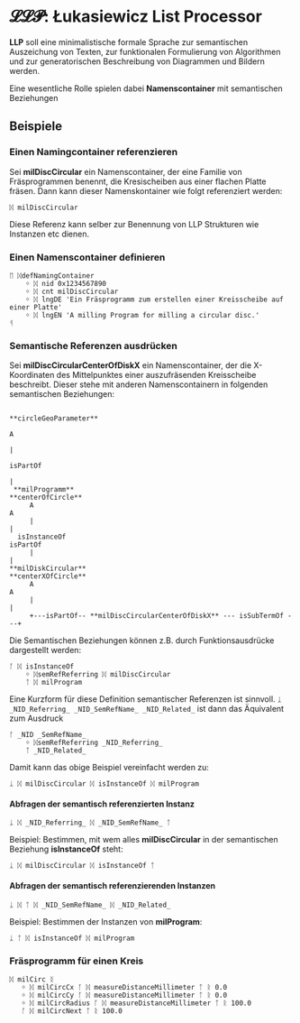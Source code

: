 # 𝓛𝓛𝓟: Łukasiewicz List Processor

**LLP** soll eine minimalistische formale Sprache zur semantischen Auszeichung von Texten, zur funktionalen Formulierung von Algorithmen und zur generatorischen Beschreibung von Diagrammen und Bildern werden.

Eine wesentliche Rolle spielen dabei **Namenscontainer** mit semantischen Beziehungen

## Beispiele 

### Einen Namingcontainer referenzieren

Sei **milDiscCircular** ein Namenscontainer, der eine Familie von Fräsprogrammen benennt, die Kresischeiben aus einer flachen Platte fräsen. Dann kann dieser Namenskontainer wie folgt referenziert werden:

```
ᛞ milDiscCircular
```
Diese Referenz kann selber zur Benennung von LLP Strukturen wie Instanzen etc dienen.

### Einen Namenscontainer definieren

```
ᛖ ᛞdefNamingContainer
    ᛜ ᛞ nid 0x1234567890
    ᛜ ᛞ cnt milDiscCircular
    ᛜ ᛞ lngDE 'Ein Fräsprogramm zum erstellen einer Kreisscheibe auf einer Platte'
    ᛜ ᛞ lngEN 'A milling Program for milling a circular disc.'
ᛩ
```

### Semantische Referenzen ausdrücken

Sei **milDiscCircularCenterOfDiskX** ein Namenscontainer, der die X- Koordinaten des Mittelpunktes einer auszufräsenden Kreisscheibe beschreibt. Dieser stehe mit anderen Namenscontainern in folgenden semantischen Beziehungen:

```
                                                            **circleGeoParameter**
                                                                        A
                                                                        | 
                                                                     isPartOf
                                                                        |
 **milProgramm**                                                **centerOfCircle**
     A                                                                  A
     |                                                                  |
  isInstanceOf                                                       isPartOf
     |                                                                  | 
**milDiskCircular**                                             **centerXOfCircle**
     A                                                                  A
     |                                                                  |
     +---isPartOf-- **milDiscCircularCenterOfDiskX** --- isSubTermOf ---+ 
```

Die Semantischen Beziehungen können z.B. durch Funktionsausdrücke dargestellt werden:

```
ᚪ ᛞ isInstanceOf
    ᛜ ᛞsemRefReferring ᛞ milDiscCircular
    ᛏ ᛞ milProgram
```

Eine Kurzform für diese Definition semantischer Referenzen ist sinnvoll. `ᛣ _NID_Referring_ _NID_SemRefName_ _NID_Related_` ist dann das Äquivalent zum Ausdruck 

```
ᚪ _NID _SemRefName_
    ᛜ ᛞsemRefReferring _NID_Referring_
    ᛏ _NID_Related_
```
Damit kann das obige Beispiel vereinfacht werden zu:

```
ᛣ ᛞ milDiscCircular ᛞ isInstanceOf ᛞ milProgram

```

#### Abfragen der semantisch referenzierten Instanz

```
ᛣ ᛞ _NID_Referring_ ᛞ _NID_SemRefName_ ᛏ

```

Beispiel: Bestimmen, mit wem alles **milDiscCircular** in der semantischen Beziehung **isInstanceOf** steht:

```
ᛣ ᛞ milDiscCircular ᛞ isInstanceOf ᛏ
```

#### Abfragen der semantisch referenzierenden Instanzen

```
ᛣ ᛞ ᛏ ᛞ _NID_SemRefName_ ᛞ _NID_Related_

```

Beispiel: Bestimmen der Instanzen von **milProgram**:

```
ᛣ ᛏ ᛞ isInstanceOf ᛞ milProgram
```

### Fräsprogramm für einen Kreis

```
ᛞ milCirc ᛝ   
   ᛜ ᛞ milCircCx ᚪ ᛞ measureDistanceMillimeter ᛏ ᚱ 0.0
   ᛜ ᛞ milCircCy ᚪ ᛞ measureDistanceMillimeter ᛏ ᚱ 0.0
   ᛜ ᛞ milCircRadius ᚪ ᛞ measureDistanceMillimeter ᛏ ᚱ 100.0
   ᚪ ᛞ milCircNext ᛏ ᚱ 100.0
```
